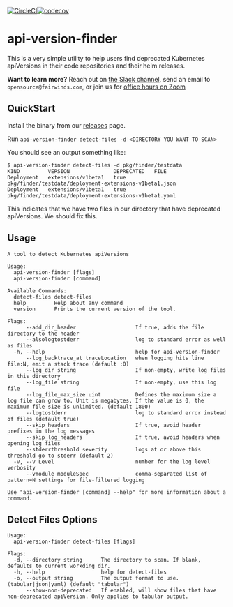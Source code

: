 [![CircleCI](https://circleci.com/gh/FairwindsOps/api-version-finder.svg?style=svg)](https://circleci.com/gh/FairwindsOps/api-version-finder)[![codecov](https://codecov.io/gh/FairwindsOps/api-version-finder/branch/master/graph/badge.svg?token=A23F79JTNA)](https://codecov.io/gh/FairwindsOps/api-version-finder)

# api-version-finder

This is a very simple utility to help users find deprecated Kubernetes apiVersions in their code repositories and their helm releases.

**Want to learn more?** Reach out on [the Slack channel](https://fairwindscommunity.slack.com/messages/goldilocks), send an email to `opensource@fairwinds.com`, or join us for [office hours on Zoom](https://fairwindscommunity.slack.com/messages/office-hours)

## QuickStart

Install the binary from our [releases](https://github.com/FairwindsOps/api-version-finder/releases) page.

Run `api-version-finder detect-files -d <DIRECTORY YOU WANT TO SCAN>`

You should see an output something like:

```
$ api-version-finder detect-files -d pkg/finder/testdata
KIND         VERSION              DEPRECATED   FILE
Deployment   extensions/v1beta1   true         pkg/finder/testdata/deployment-extensions-v1beta1.json
Deployment   extensions/v1beta1   true         pkg/finder/testdata/deployment-extensions-v1beta1.yaml
```

This indicates that we have two files in our directory that have deprecated apiVersions. We should fix this.

## Usage

```
A tool to detect Kubernetes apiVersions

Usage:
  api-version-finder [flags]
  api-version-finder [command]

Available Commands:
  detect-files detect-files
  help         Help about any command
  version      Prints the current version of the tool.

Flags:
      --add_dir_header                   If true, adds the file directory to the header
      --alsologtostderr                  log to standard error as well as files
  -h, --help                             help for api-version-finder
      --log_backtrace_at traceLocation   when logging hits line file:N, emit a stack trace (default :0)
      --log_dir string                   If non-empty, write log files in this directory
      --log_file string                  If non-empty, use this log file
      --log_file_max_size uint           Defines the maximum size a log file can grow to. Unit is megabytes. If the value is 0, the maximum file size is unlimited. (default 1800)
      --logtostderr                      log to standard error instead of files (default true)
      --skip_headers                     If true, avoid header prefixes in the log messages
      --skip_log_headers                 If true, avoid headers when opening log files
      --stderrthreshold severity         logs at or above this threshold go to stderr (default 2)
  -v, --v Level                          number for the log level verbosity
      --vmodule moduleSpec               comma-separated list of pattern=N settings for file-filtered logging

Use "api-version-finder [command] --help" for more information about a command.
```

## Detect Files Options

```
Usage:
  api-version-finder detect-files [flags]

Flags:
  -d, --directory string      The directory to scan. If blank, defaults to current workding dir.
  -h, --help                  help for detect-files
  -o, --output string         The output format to use. (tabular|json|yaml) (default "tabular")
      --show-non-deprecated   If enabled, will show files that have non-deprecated apiVersion. Only applies to tabular output.
```
